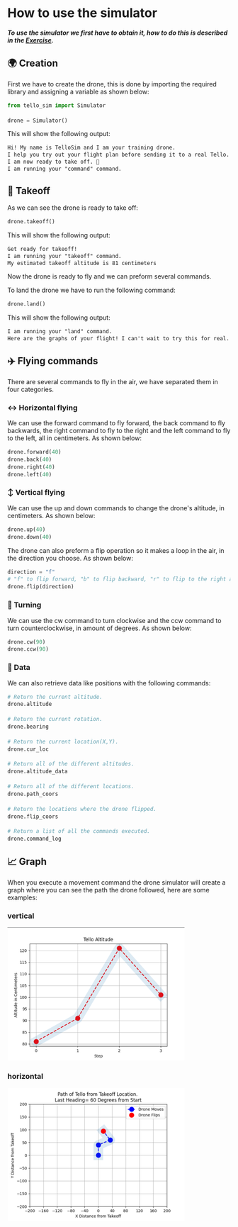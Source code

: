 # How to use the simulator

***To use the simulator we first have to obtain it, how to do this is described in the [Exercise](/Week%202/README.md).***

## :earth_africa: Creation
First we have to create the drone, this is done by importing the required library and assigning a variable as shown below:

```python
from tello_sim import Simulator

drone = Simulator()
```

This will show the following output:

```
Hi! My name is TelloSim and I am your training drone.
I help you try out your flight plan before sending it to a real Tello.
I am now ready to take off. 🚁
I am running your "command" command.
```

## :rocket: Takeoff
As we can see the drone is ready to take off:

```python
drone.takeoff()
```

This will show the following output:

```
Get ready for takeoff!
I am running your "takeoff" command.
My estimated takeoff altitude is 81 centimeters
```

Now the drone is ready to fly and we can preform several commands.

To land the drone we have to run the following command:

```python
drone.land()
```

This will show the following output:

```
I am running your "land" command.
Here are the graphs of your flight! I can't wait to try this for real.
```

## :airplane: Flying commands
There are several commands to fly in the air, we have separated them in four categories.

### :left_right_arrow: Horizontal flying
We can use the forward command to fly forward, the back command to fly backwards, the right command to fly to the right and the left command to fly to the left, all in centimeters. As shown below:

```python
drone.forward(40)
drone.back(40)
drone.right(40)
drone.left(40)
```

### :arrow_up_down: Vertical flying
We can use the up and down commands to change the drone's altitude, in centimeters. As shown below:

```python
drone.up(40)
drone.down(40)
```

The drone can also preform a flip operation so it makes a loop in the air, in the direction you choose. As shown below:

```python
direction = "f"
# "f" to flip forward, "b" to flip backward, "r" to flip to the right and "l" to flip to the left.
drone.flip(direction)
```

### :arrows_counterclockwise: Turning
We can use the cw command to turn clockwise and the ccw command to turn counterclockwise, in amount of degrees. As shown below:

```python
drone.cw(90)
drone.ccw(90)
```

### :floppy_disk: Data
We can also retrieve data like positions with the following commands:

```python
# Return the current altitude.
drone.altitude

# Return the current rotation.
drone.bearing

# Return the current location(X,Y).
drone.cur_loc

# Return all of the different altitudes.
drone.altitude_data

# Return all of the different locations.
drone.path_coors

# Return the locations where the drone flipped.
drone.flip_coors

# Return a list of all the commands executed.
drone.command_log
```

## :chart_with_upwards_trend: Graph
When you execute a movement command the drone simulator will create a graph where you can see the path the drone followed, here are some examples:

### vertical

<img src="/Media/verGraph.png" width="400"/>

### horizontal

<img src="/Media/horGraph.png" width="400"/>
